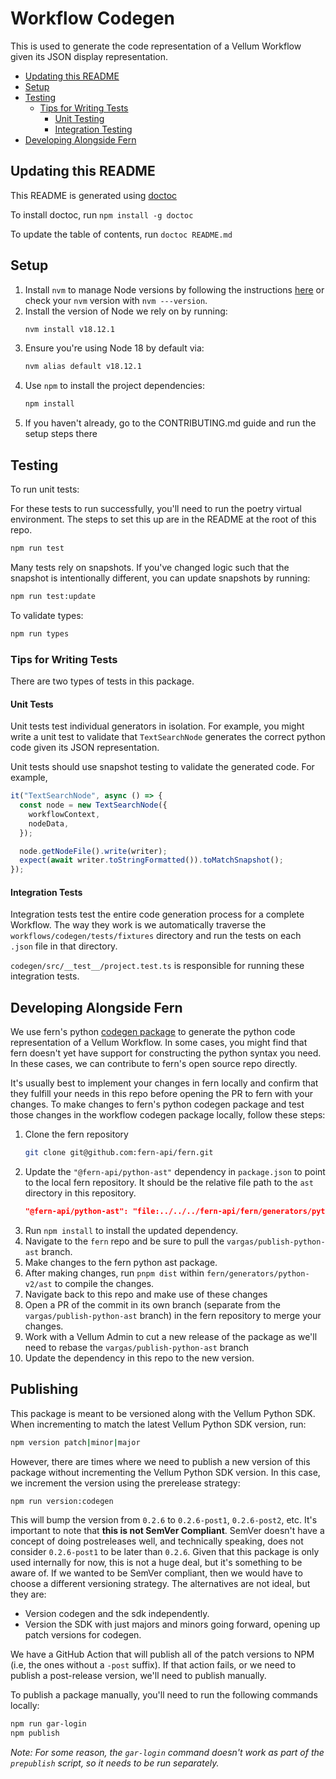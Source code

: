 # Workflow Codegen

This is used to generate the code representation of a Vellum Workflow given its JSON display representation.

<!-- START doctoc generated TOC please keep comment here to allow auto update -->
<!-- DON'T EDIT THIS SECTION, INSTEAD RE-RUN doctoc TO UPDATE -->

- [Updating this README](#updating-this-readme)
- [Setup](#setup)
- [Testing](#testing)
  - [Tips for Writing Tests](#tips-for-writing-tests)
    - [Unit Testing](#unit-testing)
    - [Integration Testing](#integration-testing)
- [Developing Alongside Fern](#developing-alongside-fern)

<!-- END doctoc generated TOC please keep comment here to allow auto update -->

## Updating this README

This README is generated using [doctoc](https://github.com/thlorenz/doctoc)

To install doctoc, run `npm install -g doctoc`

To update the table of contents, run `doctoc README.md`

## Setup

1. Install `nvm` to manage Node versions by following the instructions [here](https://github.com/nvm-sh/nvm) or
   check your `nvm` version with `nvm ---version`.
2. Install the version of Node we rely on by running:
   ```bash
   nvm install v18.12.1
   ```
3. Ensure you're using Node 18 by default via:
   ```bash
   nvm alias default v18.12.1
   ```
4. Use `npm` to install the project dependencies:
   ```bash
   npm install
   ```
5. If you haven't already, go to the CONTRIBUTING.md guide and run the setup steps there

## Testing

To run unit tests:

For these tests to run successfully, you'll need to run the poetry virtual environment.
The steps to set this up are in the README at the root of this repo.

```bash
npm run test
```

Many tests rely on snapshots. If you've changed logic such that the snapshot is intentionally different, you
can update snapshots by running:

```bash
npm run test:update
```

To validate types:

```bash
npm run types
```

### Tips for Writing Tests

There are two types of tests in this package.

#### Unit Tests

Unit tests test individual generators in isolation. For example, you might write a unit test to validate that
`TextSearchNode` generates the correct python code given its JSON representation.

Unit tests should use snapshot testing to validate the generated code. For example,

```typescript
it("TextSearchNode", async () => {
  const node = new TextSearchNode({
    workflowContext,
    nodeData,
  });

  node.getNodeFile().write(writer);
  expect(await writer.toStringFormatted()).toMatchSnapshot();
});
```

#### Integration Tests

Integration tests test the entire code generation process for a complete Workflow. The way they work is we automatically
traverse the `workflows/codegen/tests/fixtures` directory and run the tests on each `.json` file in that directory.

`codegen/src/__test__/project.test.ts` is responsible for running these integration tests.

## Developing Alongside Fern

We use fern's python [codegen package](https://github.com/fern-api/fern/tree/main/generators/python-v2/codegen) to
generate the python code representation of a Vellum Workflow. In some cases, you might find that fern doesn't yet have
support for constructing the python syntax you need. In these cases, we can contribute to fern's open source repo directly.

It's usually best to implement your changes in fern locally and confirm that they fulfill your needs in this repo
before opening the PR to fern with your changes. To make changes to fern's python codegen package and test those
changes in the workflow codegen package locally, follow these steps:

1. Clone the fern repository
   ```bash
   git clone git@github.com:fern-api/fern.git
   ```
2. Update the `"@fern-api/python-ast"` dependency in `package.json` to point to the local fern repository.
   It should be the relative file path to the `ast` directory in this repository.
   ```json
   "@fern-api/python-ast": "file:../../../fern-api/fern/generators/python-v2/ast/lib",
   ```
3. Run `npm install` to install the updated dependency.
4. Navigate to the `fern` repo and be sure to pull the `vargas/publish-python-ast` branch.
5. Make changes to the fern python ast package.
6. After making changes, run `pnpm dist` within `fern/generators/python-v2/ast` to compile the changes.
7. Navigate back to this repo and make use of these changes
8. Open a PR of the commit in its own branch (separate from the `vargas/publish-python-ast` branch) in the fern repository to merge your changes.
9. Work with a Vellum Admin to cut a new release of the package as we'll need to rebase the `vargas/publish-python-ast`
   branch
10. Update the dependency in this repo to the new version.

## Publishing

This package is meant to be versioned along with the Vellum Python SDK. When incrementing to match the latest Vellum Python SDK version, run:

```bash
npm version patch|minor|major
```

However, there are times where we need to publish a new version of this package without incrementing the Vellum Python SDK version. In this case, we increment the version using the prerelease strategy:

```bash
npm run version:codegen
```

This will bump the version from `0.2.6` to `0.2.6-post1`, `0.2.6-post2`, etc. It's important to note that **this is not SemVer Compliant**. SemVer doesn't have a concept of doing postreleases well, and technically speaking, does not consider `0.2.6-post1` to be later than `0.2.6`. Given that this package is only used internally for now, this is not a huge deal, but it's something to be aware of. If we wanted to be SemVer compliant, then we would have to choose a different versioning strategy. The alternatives are not ideal, but they are:

- Version codegen and the sdk independently.
- Version the SDK with just majors and minors going forward, opening up patch versions for codegen.

We have a GitHub Action that will publish all of the patch versions to NPM (i.e, the ones without a `-post` suffix). If that action fails, or we need to publish a post-release version, we'll need to publish manually.

To publish a package manually, you'll need to run the following commands locally:

```bash
npm run gar-login
npm publish
```

_Note: For some reason, the `gar-login` command doesn't work as part of the `prepublish` script, so it needs to be run separately._
